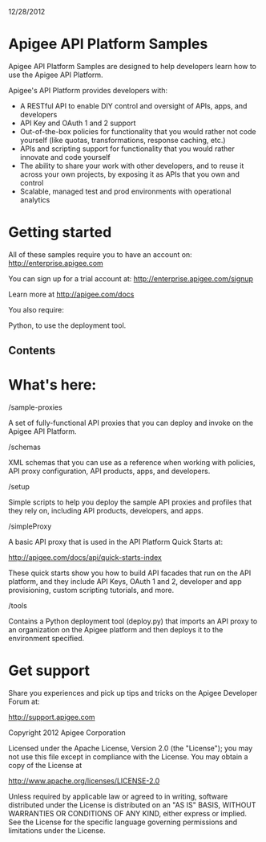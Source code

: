12/28/2012

# Apigee API Platform Samples

Apigee API Platform Samples are designed to help developers 
learn how to use the Apigee API Platform.

Apigee's API Platform provides developers with:

* A RESTful API to enable DIY control and oversight of APIs, 
  apps, and developers 
* API Key and OAuth 1 and 2 support
* Out-of-the-box policies for functionality that you would rather
  not code yourself (like quotas, transformations, response
  caching, etc.)
* APIs and scripting support for functionality that you would 
  rather innovate and code yourself
* The ability to share your work with other developers, and to 
  reuse it across your own projects, by exposing it as
  APIs that you own and control
* Scalable, managed test and prod environments with operational 
  analytics

# Getting started

All of these samples require you to have an account on:
<http://enterprise.apigee.com>

You can sign up for a trial account at:
<http://enterprise.apigee.com/signup>

Learn more at <http://apigee.com/docs>

You also require:

Python, to use the deployment tool.

## Contents

# What's here:

/sample-proxies

A set of fully-functional API proxies that you can deploy and invoke
on the Apigee API Platform.

/schemas

XML schemas that you can  use as a reference when working with policies, API proxy configuration,
API products, apps, and developers.

/setup

Simple scripts to help you deploy the sample API proxies and profiles that they 
rely on, including API products, developers, and apps.

/simpleProxy

A basic API proxy that is used in the API Platform Quick Starts at:

http://apigee.com/docs/api/quick-starts-index

These quick starts show you how to build API facades that run on the 
API platform, and they include API Keys, OAuth 1 and 2, developer
and app provisioning, custom scripting tutorials, and more.

/tools

Contains a Python deployment tool (deploy.py) that imports an API proxy to an
organization on the Apigee platform and then deploys it to the environment
specified.

# Get support

Share you experiences and pick up tips and tricks
on the Apigee Developer Forum at:

http://support.apigee.com

Copyright 2012 Apigee Corporation

Licensed under the Apache License, Version 2.0 (the "License"); you may 
not use this file except in compliance with the License. You may obtain 
a copy of the License at

http://www.apache.org/licenses/LICENSE-2.0

Unless required by applicable law or agreed to in writing, software
distributed under the License is distributed on an "AS IS" BASIS,
WITHOUT WARRANTIES OR CONDITIONS OF ANY KIND, either express or implied.
See the License for the specific language governing permissions and
limitations under the License.


